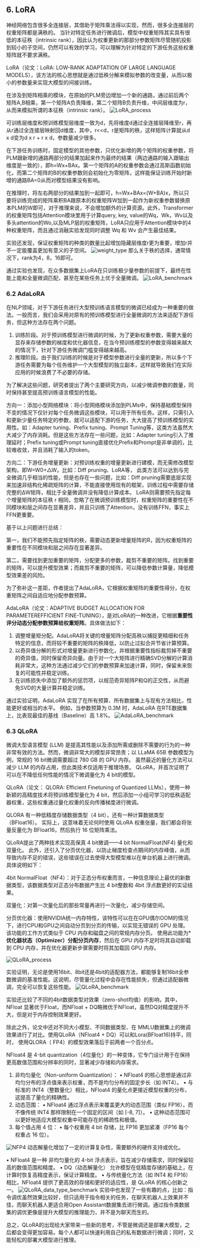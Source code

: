 ## 6. LoRA

神经网络包含很多全连接层，其借助于矩阵乘法得以实现，然而，很多全连接层的权重矩阵都是满秩的。
当针对特定任务进行微调后，模型中权重矩阵其实具有很低的本征秩（intrinsic rank），因此认为权重更新的那部分参数矩阵尽管随机投影到较小的子空间，仍然可以有效的学习，可以理解为针对特定的下游任务这些权重矩阵就不要求满秩。

LoRA（论文：LoRA: LOW-RANK ADAPTATION OF LARGE LANGUAGE MODELS），该方法的核心思想就是通过低秩分解来模拟参数的改变量，从而以极小的参数量来实现大模型的间接训练。

在涉及到矩阵相乘的模块，在原始的PLM旁边增加一个新的通路，通过前后两个矩阵A,B相乘，第一个矩阵A负责降维，第二个矩阵B负责升维，中间层维度为r，从而来模拟所谓的本征秩（intrinsic rank）。
![LoRA_process](./6.LoRA/LoRA_process.png)

可训练层维度和预训练模型层维度一致为d，先将维度d通过全连接层降维至r，再从r通过全连接层映射回d维度，其中，r<<d，r是矩阵的秩，这样矩阵计算就从d x d变为d x r + r x d，参数量减少很多。

在下游任务训练时，固定模型的其他参数，只优化新增的两个矩阵的权重参数，将PLM跟新增的通路两部分的结果加起来作为最终的结果（两边通路的输入跟输出维度是一致的），即h=Wx+BAx。第一个矩阵的A的权重参数会通过高斯函数初始化，而第二个矩阵的B的权重参数则会初始化为零矩阵，这样能保证训练开始时新增的通路BA=0从而对模型结果没有影响。

在推理时，将左右两部分的结果加到一起即可，h=Wx+BAx=(W+BA)x，所以只要将训练完成的矩阵乘积BA跟原本的权重矩阵W加到一起作为新权重参数替换原本PLM的W即可，对于推理来说，不会增加额外的计算资源。此外，Transformer的权重矩阵包括Attention模块里用于计算query, key, value的Wq，Wk，Wv以及多头attention的Wo,以及MLP层的权重矩阵，LoRA只应用于Attention模块中的4种权重矩阵，而且通过消融实验发现同时调整 Wq 和 Wv 会产生最佳结果。

实验还发现，保证权重矩阵的种类的数量比起增加隐藏层维度r更为重要，增加r并不一定能覆盖更加有意义的子空间。
![weight_type](./6.LoRA/weight_type.png)
那么关于秩的选择，通常情况下，rank为4，8，16即可。

通过实验也发现，在众多数据集上LoRA在只训练极少量参数的前提下，最终在性能上能和全量微调匹配，甚至在某些任务上优于全量微调。
![LoRA_benchmark](./6.LoRA/LoRA_benchmark.png)

### 6.2 AdaLoRA

在NLP领域，对于下游任务进行大型预训练语言模型的微调已经成为一种重要的做法。一般而言，我们会采用对原有的预训练模型进行全量微调的方法来适配下游任务，但这种方法存在两个问题。

1. 训练阶段。对于预训练模型进行微调的时候，为了更新权重参数，需要大量的显存来存储参数的梯度和优化器信息，在当今预训练模型的参数变得越来越大的情况下，针对下游任务微调门槛变得越来越高。
2. 推理阶段。由于我们训练的时候是对于模型参数进行全量的更新，所以多个下游任务需要为每个任务维护一个大型模型的独立副本，这样就导致我们在实际应用的时候浪费了不必要的存储。


为了解决这些问题，研究者提出了两个主要研究方向，以减少微调参数的数量，同时保持甚至提高预训练语言模型的性能。

方向一：添加小型网络模块：将小型网络模块添加到PLMs中，保持基础模型保持不变的情况下仅针对每个任务微调这些模块，可以用于所有任务。这样，只需引入和更新少量任务特定的参数，就可以适配下游的任务，大大提高了预训练模型的实用性。如：Adapter tuning、Prefix tuning、Prompt Tuning等，这类方法虽然大大减少了内存消耗。但是这些方法存在一些问题，比如：Adapter tuning引入了推理延时；Prefix tuning或Prompt tuning直接优化Prefix和Prompt是非单调的，比较难收敛，并且消耗了输入的token。

方向二：下游任务增量更新：对预训练权重的增量更新进行建模，而无需修改模型架构，即W=W0+△W。比如：Diff pruning、LoRA等， 此类方法可以达到与完全微调几乎相当的性能，但是也存在一些问题，比如：Diff pruning需要底层实现来加速非结构化稀疏矩阵的计算，不能直接使用现有的框架，训练过程中需要存储完整的∆W矩阵，相比于全量微调并没有降低计算成本。 LoRA则需要预先指定每个增量矩阵的本征秩 r 相同，忽略了在微调预训练模型时，权重矩阵的重要性在不同模块和层之间存在显著差异，并且只训练了Attention，没有训练FFN，事实上FFN更重要。

基于以上问题进行总结：

第一，我们不能预先指定矩阵的秩，需要动态更新增量矩阵的R，因为权重矩阵的重要性在不同模块和层之间存在显著差异。

第二，需要找到更加重要的矩阵，分配更多的参数，裁剪不重要的矩阵。找到重要的矩阵，可以提升模型效果；而裁剪不重要的矩阵，可以降低参数计算量，降低模型效果差的风险。

为了弥补这一差距，作者提出了AdaLoRA，它根据权重矩阵的重要性得分，在权重矩阵之间自适应地分配参数预算。

AdaLoRA（论文：ADAPTIVE BUDGET ALLOCATION FOR PARAMETEREFFICIENT FINE-TUNING），是对LoRA的一种改进，它根据**重要性评分动态分配参数预算给权重矩阵**。具体做法如下：

1. 调整增量矩分配。AdaLoRA将关键的增量矩阵分配高秩以捕捉更精细和任务特定的信息，而将较不重要的矩阵的秩降低，以防止过拟合并节省计算预算。
2. 以奇异值分解的形式对增量更新进行参数化，并根据重要性指标裁剪掉不重要的奇异值，同时保留奇异向量。由于对一个大矩阵进行精确SVD分解的计算消耗非常大，这种方法通过减少它们的参数预算来加速计算，同时，保留未来恢复的可能性并稳定训练。
3. 在训练损失中添加了额外的惩罚项，以规范奇异矩阵P和Q的正交性，从而避免SVD的大量计算并稳定训练。

通过实验证明，AdaLoRA 实现了在所有预算、所有数据集上与现有方法相比，性能更好或相当的水平。 例如，当参数预算为 0.3M 时，AdaLoRA 在RTE数据集上，比表现最佳的基线（Baseline）高 1.8%。
![AdaLoRA_benchmark](./6.LoRA/AdaLoRA_benchmark.png)

### 6.3 QLoRA

微调大型语言模型 (LLM) 是提高其性能以及添加所需或删除不需要的行为的一种非常有效的方法。然而，微调非常大的模型非常昂贵；以 LLaMA 65B 参数模型为例，常规的 16 bit微调需要超过 780 GB 的 GPU 内存。
虽然最近的量化方法可以减少 LLM 的内存占用，但此类技术仅适用于推理场景。
QLoRA，并首次证明了可以在不降低任何性能的情况下微调量化为 4 bit的模型。

QLoRA（论文： QLORA: Efficient Finetuning of Quantized LLMs），使用一种新颖的高精度技术将预训练模型量化为 4 bit，然后添加一小组可学习的低秩适配器权重，这些权重通过量化权重的反向传播梯度进行微调。

QLORA 有一种低精度存储数据类型（4 bit），还有一种计算数据类型（BFloat16）。
实际上，这意味着无论何时使用 QLoRA 权重张量，我们都会将张量反量化为 BFloat16，然后执行 16 位矩阵乘法。

QLoRA提出了两种技术实现高保真 4 bit微调——4 bit NormalFloat(NF4) 量化和双量化。
此外，还引入了分页优化器，以防止梯度检查点期间的内存峰值，从而导致内存不足的错误，这些错误在过去使得大型模型难以在单台机器上进行微调。具体说明如下：

4bit NormalFloat（NF4）：对于正态分布权重而言，一种信息理论上最优的新数据类型，该数据类型对正态分布数据产生比 4 bit整数和 4bit 浮点数更好的实证结果。

双量化：对第一次量化后的那些常量再进行一次量化，减少存储空间。

分页优化器：使用NVIDIA统一内存特性，该特性可以在在GPU偶尔OOM的情况下，进行CPU和GPU之间自动分页到分页的传输，以实现无错误的 GPU 处理。
该功能的工作方式类似于 CPU 内存和磁盘之间的常规内存分页。
使用此功能为***优化器状态（Optimizer）分配分页内存**，然后在 GPU 内存不足时将其自动卸载到 CPU 内存，并在优化器更新步骤需要时将其加载回 GPU 内存。

![QLoRA_process](./6.LoRA/QLoRA_process.png)

实验证明，无论是使用16bit、8bit还是4bit的适配器方法，都能够复制16bit全参数微调的基准性能。这说明，尽管量化过程中会存在性能损失，但通过适配器微调，完全可以恢复这些性能。
![QLoRA_benchmark](./6.LoRA/QLoRA_benchmark.png)

实验还比较了不同的4bit数据类型对效果（zero-shot均值）的影响，其中，NFloat 显著优于Float，而NFloat + DQ略微优于NFloat，虽然DQ对精度提升不大，但是对于内存控制效果更好。

除此之外，论文中还对不同大小模型、不同数据类型、在 MMLU数据集上的微调效果进行了对比。使用QLoRA（NFloat4 + DQ）可以和Lora(BFloat16)持平，同时， 使用QLORA（ FP4）的模型效果落后于前两者一个百分点。

NFloat4 是 4-bit quantization（4位量化）的一种变体，它专门设计用于在保持更高数值范围和分辨率的同时，显著减少存储和内存需求。

1.	非均匀量化（Non-uniform Quantization）：
	•	NFloat4 的核心思想是通过非均匀分布的浮点值来表示权重，而不是均匀分布的固定步长（如 INT4）。
	•	与标准的 INT4（整数量化）相比，NFloat4 的量化点更接近模型权重的分布，这提高了量化的精确性。
2.	动态范围：
	•	NFloat4 通过浮点表示来覆盖更大的动态范围（类似 FP16），而不像传统 INT4 那样限制在一个固定的区间（如 [-8, 7]）。
	•	这种动态范围可以更好地适应大模型权重中可能存在的稀疏性和极值。
3.	每个值占用 4 位：
	•	每个权重用 4 bit 存储，比 FP16 更加紧凑（FP16 每个权重占 16 位）。

![NFP4](./6.LoRA/NFP4.png)
动态解量化增加了一定的计算复杂性，需要额外的硬件支持或优化。

•	NFloat4 是一种 非均匀量化的 4-bit 浮点表示，旨在减少存储需求，同时保留较高的数值范围和精度。
•	DQ（动态解量化） 允许模型在低精度存储的基础上，在计算时恢复高精度表示，保证计算精度。
•	与传统量化方法（如 INT4 和 FP16）相比，NFloat4 提供了更高效的存储和更好的适应性，是 QLoRA 的核心创新之一。
![QLoRA_data_type_benchmark](./6.LoRA/QLoRA_data_type_benchmark.png)
实验中也发现了一些有趣的点，比如：指令调优虽然效果比较好，但只适用于指令相关的任务，在聊天机器人上效果并不佳，而聊天机器人更适合用Open Assistant数据集去进行微调。通过指令类数据集的调优更像是提升大模型的推理能力，并不是为聊天而生的。

总之，QLoRA的出现给大家带来一些新的思考，不管是微调还是部署大模型，之后都会变得更加容易。每个人都可以快速利用自己的私有数据进行微调；同时，又能轻松的部署大模型进行推理。
